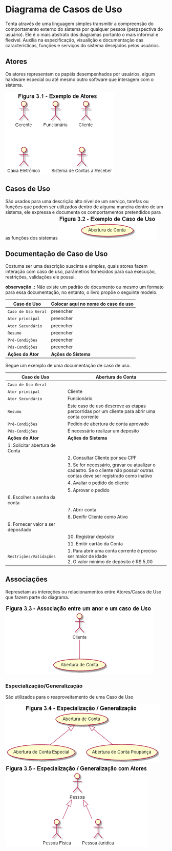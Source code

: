 # Diagrama de Casos de Uso

Tenta através de uma linguagem simples transmitir a compreensão do comportamento externo do sistema por qualquer pessoa (perpspectiva do usuário).
Ele é o mais abstrato dos diagramas portanto o mais informal e flexível.
Auxilia na especificação, visualição e documentação das características, funções e serviços do sistema desejados pelos usuários.


## Atores
Os atores representam os papéis desempenhados por usuários, algum hardware especial ou até mesmo outro software que interagem com o sistema.

![Atores](../images/CasosDeUso/Fig31.png "Atores")


## Casos de Uso
São usados para uma descrição alto nível de um serviço, tarefas ou funções que podem ser utilizados dentro de alguma maneira dentro de um sistema, ele expressa e documenta  os comportamentos pretendidos para as funções dos sistemas
![Atores](../images/CasosDeUso/Fig32.png "Atores")

## Documentação de Caso de Uso

Costuma ser uma descrição suscinta e simples, quais atores fazem  interação com caso de uso, parâmetros fornecidos para sua execução, restrições, validações ele possui.

**observação .:** Não existe um padrão de documento ou mesmo um formato para essa documentação, no entanto, o livro propõe o seguinte modelo.

Caso de Uso| Colocar aqui no nome do caso de uso
 --- | --- 
`Caso de Uso Geral` | preencher
`Ator principal` | preencher
`Ator Secundário` | preencher
`Resumo` | preencher
`Pré-Condições` | preencher
`Pós-Condições` | preencher
**Ações do Ator** | **Ações do Sistema**

Segue um exemplo de uma documentação de caso de uso.

Caso de Uso| Abertura de Conta
 --- | --- 
`Caso de Uso Geral` | 
`Ator principal` | Cliente
`Ator Secundário` | Funcionário
`Resumo` | Este caso de uso descreve as etapas percorridas por um cliente para abrir uma conta corrente
`Pré-Condições` | Pedido de abertura de conta aprovado
`Pós-Condições` | É necessário realizar um deposito
**Ações do Ator** | **Ações do Sistema**
1\. Solicitar abertura de Conta | &nbsp;
 &nbsp; | 2\. Consultar Cliente por seu CPF
 &nbsp; | 3\. Se for necessário, gravar ou atualizar o cadastro. Se o cliente não possuir outras contas deve ser registrado como inativo
 &nbsp; | 4\. Avaliar o pedido do cliente
 &nbsp; | 5\. Aprovar o pedido
 6\. Escolher a senha da conta | &nbsp;
 &nbsp; | 7\. Abrir conta
 &nbsp; | 8\. Denifir Cliente como Ativo
 9\. Fornecer valor a ser depositado | &nbsp;
 &nbsp; | 10\. Registrar depósito
 &nbsp; | 11\. Emitir cartão da Conta
 `Restriçôes/Validações` | 1. Para abrir uma conta corrente é preciso ser maior de idade <br> 2. O valor minimo de depósito é R$ 5,00

## Associações

Represetam as intereções ou relacionamentos entre Atores/Casos de Uso que fazem parte do diagrama.

![Associação](../images/CasosDeUso/Fig33.png "Associação")

### Especialização/Generalização
São utilizados para o reaproveitamento de uma Caso de Uso

![EspecCasoUso](../images/CasosDeUso/Fig34.png "EspecCasoUso")
![EspecCasoAtores](../images/CasosDeUso/Fig35.png "EspecCasoAtores")


